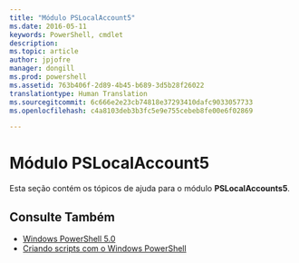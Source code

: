 ```yaml
---
title: "Módulo PSLocalAccount5"
ms.date: 2016-05-11
keywords: PowerShell, cmdlet
description: 
ms.topic: article
author: jpjofre
manager: dongill
ms.prod: powershell
ms.assetid: 763b406f-2d89-4b45-b689-3d5b28f26022
translationtype: Human Translation
ms.sourcegitcommit: 6c666e2e23cb74818e37293410dafc9033057733
ms.openlocfilehash: c4a8103deb3b3fc5e9e755cebeb8fe00e6f02869

---
```


# Módulo PSLocalAccount5
Esta seção contém os tópicos de ajuda para o módulo **PSLocalAccounts5**.

## Consulte Também
- [Windows PowerShell 5.0](Windows-PowerShell-5.0.md)
- [Criando scripts com o Windows PowerShell](../../getting-started/fundamental/Scripting-with-Windows-PowerShell.md)




<!--HONumber=Oct16_HO3-->


